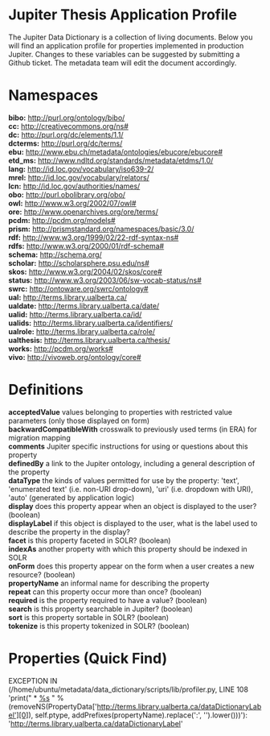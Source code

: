 # Jupiter Thesis Application Profile

The Jupiter Data Dictionary is a collection of living documents. Below you will find an application profile for properties implemented in production Jupiter. Changes to these variables can be suggested by submitting a Github ticket. The metadata team will edit the document accordingly.

# Namespaces  
**bibo:** http://purl.org/ontology/bibo/  
**cc:** http://creativecommons.org/ns#  
**dc:** http://purl.org/dc/elements/1.1/  
**dcterms:** http://purl.org/dc/terms/  
**ebu:** http://www.ebu.ch/metadata/ontologies/ebucore/ebucore#  
**etd_ms:** http://www.ndltd.org/standards/metadata/etdms/1.0/  
**lang:** http://id.loc.gov/vocabulary/iso639-2/  
**mrel:** http://id.loc.gov/vocabulary/relators/  
**lcn:** http://id.loc.gov/authorities/names/  
**obo:** http://purl.obolibrary.org/obo/  
**owl:** http://www.w3.org/2002/07/owl#  
**ore:** http://www.openarchives.org/ore/terms/  
**pcdm:** http://pcdm.org/models#  
**prism:** http://prismstandard.org/namespaces/basic/3.0/  
**rdf:** http://www.w3.org/1999/02/22-rdf-syntax-ns#  
**rdfs:** http://www.w3.org/2000/01/rdf-schema#  
**schema:** http://schema.org/  
**scholar:** http://scholarsphere.psu.edu/ns#  
**skos:** http://www.w3.org/2004/02/skos/core#  
**status:** http://www.w3.org/2003/06/sw-vocab-status/ns#  
**swrc:** http://ontoware.org/swrc/ontology#  
**ual:** http://terms.library.ualberta.ca/  
**ualdate:** http://terms.library.ualberta.ca/date/  
**ualid:** http://terms.library.ualberta.ca/id/  
**ualids:** http://terms.library.ualberta.ca/identifiers/  
**ualrole:** http://terms.library.ualberta.ca/role/  
**ualthesis:** http://terms.library.ualberta.ca/thesis/  
**works:** http://pcdm.org/works#  
**vivo:** http://vivoweb.org/ontology/core#  

# Definitions

   **acceptedValue** values belonging to properties with restricted value parameters (only those displayed on form)  
   **backwardCompatibleWith** crosswalk to previously used terms (in ERA) for migration mapping  
   **comments** Jupiter specific instructions for using or questions about this property  
   **definedBy** a link to the Jupiter ontology, including a general description of the property  
   **dataType** the kinds of values permitted for use by the property: 'text', 'enumerated text' (i.e. non-URI drop-down), 'uri' (i.e. dropdown with URI), 'auto' (generated by application logic)  
   **display** does this property appear when an object is displayed to the user? (boolean)  
   **displayLabel** if this object is displayed to the user, what is the label used to describe the property in the display?  
   **facet** is this property faceted in SOLR? (boolean)  
   **indexAs** another property with which this property should be indexed in SOLR  
   **onForm** does this property appear on the form when a user creates a new resource? (boolean)  
   **propertyName** an informal name for describing the property  
   **repeat** can this property occur more than once? (boolean)  
   **required** is the property required to have a value? (boolean)  
   **search** is this property searchable in Jupiter? (boolean)  
   **sort** is this property sortable in SOLR? (boolean)  
   **tokenize** is this property tokenized in SOLR? (boolean)  

# Properties (Quick Find)
EXCEPTION IN (/home/ubuntu/metadata/data_dictionary/scripts/lib/profiler.py, LINE 108 'print("  * [%s](https://github.com/ualbertalib/metadata/tree/master/data_dictionary/profile_%s.md#%s  )  " % (removeNS(PropertyData['http://terms.library.ualberta.ca/dataDictionaryLabel'][0]), self.ptype, addPrefixes(propertyName).replace(':', '').lower()))'): 'http://terms.library.ualberta.ca/dataDictionaryLabel'
